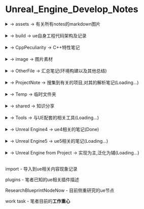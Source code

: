 # Unreal_Engine_Develop_Notes

<details>
<summary>-> assets -> 有关所有notes的markdown图片</summary>
<pre><code>
    [持续补充,将会适配到有需要的markdown中]
</code></pre>
</details>
<br>
<details>
<summary>-> build -> ue自身工程代码架构及记录</summary>
<pre><code>
    Core_Runtime - 工程核心
    DesignProject - 工程设计
</code></pre>
</details>
<br>
<details>
<summary>-> CppPeculiarity -> C++特性笔记</summary>
<pre><code>
    <details>
    <summary>-> boost -> Boost标准规范</summary>
    <pre><code>
        a_more_wil_done_task - 目前正在研究的库（未完成）
        accumulators - 用于统计和数据收集
        atomic - 原子操作
        bimap - 双向映射的容器
        circular_buffer - 循环缓冲区
        cpp_int - 高精度整数
        date_time - 日期和时间操作
        endian - 处理不同字节顺序
        format - 格式化输出
        fusion - 管理容器
        geometry_index - 管理空间索引
        geometry - 处理几何图形
        graph - 图形和图论算法
        hana - 编写元编程代码
        histogram - 直方图
        interprocess - 在进程间共享数据
        intrusive - 设计高性能容器
        iostreams - 扩展I/O流操作
        lexical_cast - 转换字符串
        localte - 本地化和国际化
        managed_shared_memory - 共享内存通信
        math - 数学和数值计算
        mp11 - 编译时操作包含类型的数据结构
        multi_array - 多维数组
        multiprecision - 高精度数学计算
        numeric_conversion - 数值转换
        optional - 安全地表示可能为空的值
        program_options - 解析命令行参数和配置文件
        property_grid - 创建属性网格
        property_map - 数据关联到图形结构
        property_tree - 操作XML、INI、JSON等配置文件格式
        random - 生成伪随机数
        rational - 有理数操作
        regex - 正则表达式支持
        safe_numerics - 安全数值操作
        signals2 - 于实现信号和槽机制
        spirit - 解析和生成文本
        stacktrace - 获取程序堆栈跟踪信息
        string_algo - 字符串处理
        test - 单元测试
        typeindex - 类型信息
        variant - 变体类型
        vmd - 预处理宏操作
    </code></pre>
    </details>
    <br>
    <details>
    <summary>-> common -> c++ 各版本同一特性改进汇总</summary>
    <pre><code>
        lambda - 匿名函数
        ptr - 指针
    </code></pre>
    </details>
    <br>
    <details>
    <summary>-> cpp11 -> C++11标准规范</summary>
    <pre><code>
        algorithm - 算法汇总
        alignment specifiers - 校准说明符
        atomic - 原子操作
        auto - 自适应类型
        bind - lambda绑定函数
        call_once once_flag - 进程单例模式
        chrono - 时间操作库
        cite move forwared - 左值引用、右值引用、移动语义、完美转发
        condition_variable - 条件变量
        constexpr - 常量表达式
        decltype - 获取目标类型
        default - class的默认函数
        delegate constructor - 委托构造函数
        delete - class的禁用函数
        enum class - 枚举类
        explicit - 显式类型转换
        final override - 虚函数的结束与重写
        for loop - for循环新方式
        forward_list - 顺序容器
        future async - 期望、异步
        inherited constructors - 继承构造函数
        lock - 锁管理
        mutex - 互斥锁
        nullptr - 空指针
        random - 随机数新方式
        regex - 正则表达式
        sizeof - 新方法(可计算class)
        static_assert - 静态断言
        Tail return type - 函数尾部定义返回类型
        thread_local - 线程局部变量
        thread - 线程池
        tie - 包装成元组的函数
        tuple - 元组
        union - 联合体
        unique_ptr shared_ptr weak_ptr - 智能指针
        volatile - 易变的
    </code></pre>
    </details>
    <br>
    <details>
    <summary>-> cpp14 -> C++14标准规范</summary>
    <pre><code>
        [[deprecated]] - function的弃用
        auto lambda - lambda支持auto形参
        auto return - 自动返回类型
        constexpr more - 常量更多的特性
        constexpr template - 模板常量
        exchange - 交换
        integer_sequence - 整数序列
        make_unique - 智能指针-唯一指针
        quoted - 字符串添加引号
        shared_timed_mutex shared_lock - 读写锁(共享锁)
        template fun - 模板函数
        other name template - 模板重载
    </code></pre>
    </details>
    <br>
    <details>
    <summary>-> cpp17 -> C++17标准规范</summary>
    <pre><code>
        __attribute__ - 状态修饰定义
        __has_include - 是否包含库判定
        [[fallthrough]] - switch跳过break判定警告屏蔽
        [[nodiscard]] - 返回必被处理修饰
        any - 通用容器
        apply - 参数包
        as_const - 创建只读引用
        constexpr lambda - lambda常量表达式
        filesystem - 文件读写库
        folding expressions - 折叠表达式
        from_chars to_chars - 变量与char[]互相转换
        if init - if初始化
        infer_type - 类型自推导
        inline type - 内联变量
        invoke - 调用任何类型的可调用对象
        lambda *this - lambda函数的this引用捕获
        make_from_tuple - 元组转类构造对象
        maybe_unused - 可能未使用修饰
        more structured binding - 更多的结构化绑定
        nested namespace - 命名空间嵌套
        optional - 可能含无值模板
        remove_reference - 移除引用修饰
        shared_mutex - 读写锁
        string_view - 字符串复制类型
        structured binding - 结构化绑定
        variant monostate - 变体容器
    </code></pre>
    </details>
    <br>
    <details>
    <summary>-> cpp20 -> C++20标准规范</summary>
    <pre><code>
        [[likely]] [[unlikely]] - 分支预测条件编译
        [[no_unique_address]] - 优化类成员空间
        assume_aligned - 内存对齐断言
        atomic shared_ptr float - 新增类型
        auto constainer - 简化容器内部类型推断
        barrier - 原子操作屏障
        basic_osyncstream - 输出流的多线程同步
        bind_front - 函数参数绑定
        chrono calendar time_zone - 时间库日历和时区
        compare - '<=>'逻辑计算
        concepts constraints - 概念和约束
        conroutine - 协程
        consteval - 编译期间执行
        constint - 零初始化和常量初始化
        counting_semaphore - 信号量
        endian - 字节序
        for loop init - 循环初始化
        format - 字符串格式化方法
        function template abbreviation - 函数模板缩写
        init catch - 支持初始化捕捉
        is_bounded_array - 检查T是否是已知边界的数组类型
        jthread - 新线程
        lambda_template - lambda的template
        lambda_this - lambda的this
        latch - 锁存器(同步线程向下计数器)
        lerp - 线性插值
        make_shared support constructed array - make_shared支持构造数组
        midpoint - 计算中点
        modules - 模块化特性(**will donw**)
        numbers - 常量库
        omit tempname - 省略tempname
        perfect forwarding - 完美转发
        Ranges - 范围库(迭代器库的扩展和泛化)
        remove_cvref - 移除类型的顶层const、volatile修饰符
        semaphore - 信号量同步机制
        source_lacation - 源码信息(文件名、行号以及函数名)
        span - 连续内存范围
        ssize - 获取容器或数组的大小
        starts_with ends_with - 判断特定字符是否前缀开始/后缀结束
        struct init - 结构体初始化
        synchronization - 同步库
        to_address - 获取指针的地址
        using enum - 支持using enum
    </code></pre>
    </details>
    <br>
    <details>
    <summary>-> cpp98 -> C++98标准规范</summary>
    <pre><code>
        bool - 支持布尔
        cast - 支持强制转换 `static_cast`、`dynamic_cast`、`const_cast`和`reinterpret_cast`
        comma operator - 支持逗号操作符
        friend - 支持友元
        inline - 支持内联
        mutable - 支持可变
        namespace - 支持命名空间
        operator - 支持运算符重载
        RTTI - 支持运行时类型识别(资源获取即初始化)
        STL - 支持标准模板库
        template - 支持模板
        try catch throw - 支持异常处理
        typedef - 支持类型重命名
        typeid - 支持运行时类型识别
        virtual - 支持虚函数
    </code></pre>
    </details>
    <br>
    <details>
    <summary>-> other -> 其他特性(不知道版本)</summary>
    <pre><code>
        __DATE__ - 获取当前日期
        __FILE__ - 获取当前文件名
        __FUNCTION__ - 获取当前函数名
        __LINE__ - 获取当前行号
        __STDC__ - 获取编译器是否符合标准
        __TIME__ - 获取当前时间
        __VA_ARGS__ - 获取可变参数
        # - 宏定义覆盖运算符
        ## - 连接运算符
        #define typedef - 宏定义与类型重命名
        #define - 宏定义
        #if defined - 检查蒂宏定义
        #ifdef #pragram once - 头文件编译一次方法
        #undef - 宏定义取消
        args sum - 可变形参
        args template - 可变形参模板类
        callback - 回调函数
        fold - 可变形参折叠表达式
        fun ptr typedef - 可变形参函数重定义(或许仍可以拓展)
        point add - 指针累加运算符分析
        sizeof strlen - 字符串占用区分
        struct using - 结构体中using类型别名
        two meaning - 二义性(nullptr定义区分的起因)
        typeof decltype - 获取变量类型
        va_start va_arg va_end - 可变参数关键字(初始化/获取/结束)
        vprintf - printf调用源代码
    </code></pre>
    </details>
    <br>
    <details>
    <summary>-> source -> 其他代码</summary>
    <pre><code>
        CheckGccVersion - 获取gcc版本
        connect_file - 连接文件
        inherit - 继承
        max_heap - 最大堆
        OpenMP - 并行编程
        os_file - 文件操作(同名不同类型文件 克隆指定位置)
        power_calculate - 幂次计算 大数乘法
        quine - quine(自我复制程序)
        vtable - 虚表
    </code></pre>
    </details>
    bate more - 标准库版本扩展细分
    bate - 标准库版本总结
    task - 测试Demo
</code></pre>
</details>
<br>
<details>
<summary>-> image -> 图片素材</summary>
<pre><code>
    [持续补充]
</code></pre>
</details>
<br>
<details>
<summary>-> OtherFile -> 汇总笔记(环境构建以及其他总结)</summary>
<pre><code>
    <details>
    <summary>-> construct -> 环境配置</summary>
    <pre><code>
        Construct the Android Packing And Debug - 构建Android环境的笔记
        Construct the Android - 构建Android环境的笔记
        Construct the cpp boost - 构建c++ Boost环境的笔记
        Construct the cpp - 构建c++环境的笔记
        Construct the cpp - 构建c++标准库20环境的笔记
        Construct the python from ue5 - 构建python环境的笔记
        Construct the vcpkg - 构建vcpkg的笔记
    </code></pre>
    </details>
    agreement - 开源协议汇总
    Creash problem - 目前遇到ue闪退的主要解决方案
    Debug_Log - 调试编译日志
    EncounterProblemsAndMethod - 目前遇到ue崩溃问题及其解决方案
    game task - 各类游戏操作记录
    node notes - 节点汇总笔记
    OpenMoreLib - Open前缀三方扩展库
</code></pre>
</details>
<br>
<details>
<summary>-> ProjectNote -> 搜集到有关的项目,对其的解析笔记(Loading...)</summary>
<pre><code>
    Lyra Starter Game - 官方天琴座游戏项目
    VRExpPluginExample - OpenXR示例项目
</code></pre>
</details>
<br>
<details>
<summary>-> Temp -> 临时文件夹</summary>
<pre><code>
    c/c++类代码在该项目下编译后执行文件将存于此处为缓存,可删除
</code></pre>
</details>
<br>
<details>
<summary>-> shared -> 知识分享</summary>
<pre><code>
    <details>
    <summary>-> bin -> Windows执行文件</summary>
    <pre><code>
        WindowsFileMoveTo - 移动到路径文件夹的脚本
        WindowsFileMoveToAndroid - 移动到Android文件夹的脚本
    </code></pre>
    </details>
    <br>
    <details>
    <summary>-> doc -> 文档</summary>
    <pre><code>
        agreement - 协议
        BIOS UEFI - 系统引导
        NTFS EFI FAT - 存储格式
        port - 端口
        pwa公共标准 - 渐进式web应用
    </code></pre>
    </details>
    <br>
    <details>
    <summary>-> local -> 局部内容更新</summary>
    <pre><code>
        HotUpdateHotFix -> 热更新
    </code></pre>
    </details>
    <br>
    <details>
    <summary>-> private -> 笔者公开分享私有知识(转载请注明出处)</summary>
    <pre><code>
        AutoAgree.js -> 自动点赞脚本
    </code></pre>
    </details>
    <br>
    <details>
    <summary>-> public -> 已知可公开分享知识</summary>
    <pre><code>
        c++编程规范-101条规则准则与最佳实践
    </code></pre>
    </details>
</code></pre>
</details>
<br>
<details>
<summary>-> Tools -> 与UE配套的相关工具(Loading...)</summary>
<pre><code>
    <details>
    <summary>-> Andriod -> 安卓</summary>
    <pre><code>
        adb - 安卓调试工具
        fastboot - 安卓快速启动
    </code></pre>
    </details>
    <br>
    <details>
    <summary>-> browser -> 浏览器</summary>
    <pre><code>
        console - js命令行
    </code></pre>
    </details>
    <br>
    <details>
    <summary>-> Compiler -> 编译器</summary>
    <pre><code>
        c_cpp - c和cpp的编译器汇总及介绍
    </code></pre>
    </details>
    <br>
    <details>
    <summary>-> Git -> Git上传基本指令</summary>
    <pre><code>
        OutputToGit - 输出到git仓库
        ReverseCommit - 撤销git提交
        UpdateToGit - 更新git仓库
    </code></pre>
    </details>
    <br>
    <details>
    <summary>-> Linux -> Linux系统中工具常用指令</summary>
    <pre><code>
        <details>
        <summary>-> 1System monitoring tool -> 系统监控工具</summary>
        <pre><code>
            vmstat -> 提供系统运行状态信息，如CPU使用率、内存使用情况、磁盘I/O等
            iostat -> 用于监控系统硬盘的使用情况
            sar（System Activity Reporter） -> 收集和报告系统活动的工具，提供全面的系统性能分析
            htop -> 进程监控工具，提供了丰富的界面来查看系统的实时进程和资源使用情况
            iotop -> 磁盘I/O监测工具，用于监控系统中的磁盘I/O活动
            free -> 显示内存的使用情况
            netstat -> 提供网络连接、路由表、接口统计等信息
        </code></pre>
        </details>
        <br>
        <details>
        <summary>-> 2Network analysis tools -> 网络分析工具</summary>
        <pre><code>
            tcpdump -> 网络数据包捕获和分析工具
            iftop -> 监控网络带宽使用情况
            iptraf -> 提供实时的IP网络监控
            nethogs -> 监视每个进程的网络带宽使用
        </code></pre>
        </details>
        <br>
        <details>
        <summary>-> 3Process management and viewing tools -> 进程管理和查看工具</summary>
        <pre><code>
            ps -> 查看当前运行的进程
            pstack -> 显示进程的调用栈
            fuser -> 通过文件或文件结构来识别使用该文件的进程
            lsof -> 列出所有打开的文件和它们的进程
        </code></pre>
        </details>
        <br>
        <details>
        <summary>-> 4Development and debugging tools -> 开发和调试工具</summary>
        <pre><code>
            gdb -> 程序调试器
            make -> 自动化构建工具
            pt-query-digest -> 查询MySQL数据库的性能
            pt-pmp -> 查看进程的调用栈
        </code></pre>
        </details>
        <br>
        <details>
        <summary>-> 5Other Useful Tools -> 其他实用工具</summary>
        <pre><code>
            byobu、tmux、screen -> 终端复用和会话管理工具，允许在多个会话之间切换
            dstat -> 综合监控系统运行状态
            arpwatch -> 监控以太网活动
            suricata -> 网络安全监控工具
            nagios -> 网络和服务器监控工具
        </code></pre>
        </details>
        <br>
        <details>
        <summary>-> 6software testing tool -> 软件测试工具</summary>
        <pre><code>
            pytest -> 流行的Python测试框架
            Allure -> 用于自动化测试的报告工具
        </code></pre>
        </details>
        <br>
        <details>
        <summary>-> 7Package management tools -> 软件包管理工具</summary>
        <pre><code>
            yum -> 基于RPM的Linux软件包管理工具
            apt-get -> 基于Debian的Linux软件包管理工具
            pacman -> 基于Arch Linux的软件包管理工具
            emerge -> 基于Gentoo的软件包管理工具
            pkg -> 基于NetBSD的软件包管理工具
            pkg_add -> 基于OpenBSD的软件包管理工具
        </code></pre>
        </details>
    </code></pre>
    </details>
    <br>
    <details>
    <summary>-> Peculiarity -> UE相关特性介绍</summary>
    <pre><code>
        Chaos - 动态破碎布料解算
        Feflect - 反射技术
        Lumen - 软件光线追踪技术
        Nanite - 动态无限面数
        Niagara - 粒子系统
    </code></pre>
    </details>
    <br>
    <details>
    <summary>-> Plugins -> UE相关插件介绍</summary>
    <pre><code>
        plugins -> UE相关插件介绍汇总
    </code></pre>
    </details> 
    <br>
    <details>
    <summary>-> UE -> UE相关工具介绍</summary>
    <pre><code>
        <details>
        <summary>-> code -> ue工程模块解析(version 5.2.1)</summary>
        <pre><code>
            Delegate - 委托
            Engine - 引擎
            UObject - 对象
            Windows - Windows配置
        </code></pre>
        </details>
        <br>
        UBT - 虚幻编译工具 UnrealBuildTool
        UHT - 虚幻头工具 UnrealHeaderTool
    </code></pre>
    </details> 
    <br>
    <details>
    <summary>-> vs code -> visual studio code 配置</summary>
    <pre><code>
        add_plugins - 目前存在的插件
        c_cpp_properties - c++语言配置
        keybindings - 快捷键配置
        launch - 调试配置
        settings - 设置
        tasks - 任务配置
    </code></pre>
    </details>
    <br>
    <details>
    <summary>-> Windows -> Windows相关工具</summary>
    <pre><code>
        <details>
        <summary>-> Batch Script -> 批处理脚本</summary>
        <pre><code>
            BatchScript - Batch Script指令整合
            Install_[Android_Project_Name]-arm64 - 安装安卓脚本
            Uninstall_[Android_Project_Name]-arm64 - 卸载安卓脚本
            WindowsFileMoveToAndroid - 跨设备文件迁移脚本
        </code></pre>
        </details> 
        <br>
        <details>
        <summary>-> cmd -> cmd工具</summary>
        <pre><code>
            cmd - cmd指令汇总及介绍
        </code></pre>
        </details>
        <br>
        <details>
        <summary>-> powershell -> powershell工具</summary>
        <pre><code>
            powershell - powershell指令汇总及介绍
        </code></pre>
        </details>
        compare batch_script cmd - 两者差异
        compare powershell cmd - 两者差异
    </code></pre>
    </details> 
        cloc - 代码统计工具
        GDA - Android apk 解析工具
        linux_debug_method - linux代码调试方法
        windows_debug_method - windows代码调试方法
</code></pre>
</details>
<br>
<details>
<summary>-> Unreal Engine4 -> ue4相关的笔记(Done)</summary>
<pre><code>
    -> 0【虚幻4】UE4初学者系列教程合集-全中文新手入门教程 BV164411Y732
    -> 1 siki Cpp基础 BV1Wt4y1Q7ED
    -> 2 siki 动作游戏入门 BV1Ki4y1V78e
    -> 3 官网 开始入门
    -> 4 siki Unreal蓝图案例 BV1F7411L7pg
    -> 5 siki 换装系统 BV1p64y1F7fh
    -> 6 背包系统 BV1r4411d76g
    -> book notes -> 书籍相关笔记
</code></pre>
</details>
<br>
<details>
<summary>-> Unreal Engine5 -> ue5相关的笔记(Loading...)</summary>
<pre><code>
    <details>
    <summary>-> 蓝图(BluePrints) -> 对应名字的蓝图</summary>
    <pre><code>
        -> 函数(Functions) -> 特定API解析
        -> 节点(Node) -> 蓝图节点
        -> 蓝图类(BP Class) -> 创建的蓝图类模板
        -> 事件(Event) -> 触发事件节点
        -> 组件(Component) -> Actor模板类添加的组件
        结构(Struct) - 结构体
        蓝图函数库(BlueprintFunctionlibraryLib) - 蓝图函数库
        枚举(Enum) - 枚举
    </code></pre>
    </details>
    <br>
    <details>
    <summary>-> 模型(Model) - 基本模型创建</summary>
    <pre><code>
        -> 0基础
        -> 1光源
        -> 2过场动画
        -> 3形状
        -> 4媒体模板
        -> 5视觉效果
        -> 6体积
        -> 7所有类
        -> 8放置Actor面板
    </code></pre>
    </details>
    <br>
    <details>
    <summary>-> 人工智能(Artificial Intelligence) - AI行为要素</summary>
    <pre><code>
        黑板(Blackboard) - AI行为必要数据存储库
        行为树(Behavior Tree) - AI行为逻辑设定
    </code></pre>
    </details>
    <br>
    <details>
    <summary>-> 输入(Input) -> ue5增强输入特性</summary>
    <pre><code>
        输入操作 - 条件
        输入映射情境 - 管理
        玩家可映射输入配置 - 设置
        ProjectSetting_ActionMappings - 离散渐进按键预设
        ProjectSetting_AxisMappings - 连续渐进按键预设
    </code></pre>
    </details>
    <br>
    <details>
    <summary>-> Cpp -> UE中c++开发相关笔记</summary>
    <pre><code>
        <details>
        <summary>-> define -> UE宏预设</summary>
        <pre><code>
            GENERATED_BODY - 生成代码模板
            RIGVM_METHOD - 蓝图中的虚拟机方法
            UCLASS - 类
            UCLASSES - 组类声明
            UDELEGATE - 事件委托
            UENUM - 枚举
            UFUNCTION - 蓝图中调用的函数
            UFUNCTIONPOINTER - 函数指针
            UINTERFACE - 接口
            UMETA - 类、属性或函数添加元数据
            UPARAM - 声明函数的参数
            UPROPERTY - 定义属性元数据和变量说明符
            USTRUCT - 结构体
        </code></pre>
        </details>
        <br>
        <details>
        <summary>-> Class -> UE类</summary>
        <pre><code>
            <details>
            <summary>-> 多线程 -> UE多线程汇总</summary>
            <pre><code>
                AsyncTask - 并发线程池
                FRunnable - 线程执行体
                TaskGraph - 任务图
                thread - c++基础多线程
            </code></pre>
            </details>
            <br>
            <details>
            <summary>-> 异步 -> UE异步汇总</summary>
            <pre><code>
                UBlueprintAsyncActionBase - 异步蓝图
            </code></pre>
            </details>
        </code></pre>
        </details>
    </code></pre>
    </details>
    <br>
    <details>
    <summary>-> Project-Build -> 以vs构建工程笔记</summary>
    <pre><code>
        Note - 笔记
    </code></pre>
    </details>
    <br>
    <details>
    <summary>-> Project-Package -> 不同环境打包工程笔记</summary>
    <pre><code>
        Android - 打包安卓
        Windows - 打包Windows
    </code></pre>
    </details> 
    bate -> ue版本控制
</code></pre>
</details>
<br>
<details>
<summary>-> Unreal Engine from Project -> 实现为主,泛化为辅(Loading...)</summary>
<pre><code>
    <details>
    <summary>-> bilibili -> b站</summary>
    <pre><code>
        -> 谌嘉诚 31898841
        -> 非真实元小仙 352113380
        -> 技术宅阿棍儿 92060300
        -> 就是如此多娇的Brilaxy 91486031
        -> 瞬夜之港 519286600
        -> 遥不可及的柒 600306449
        -> 游方学者 691857592
        -> 游戏人YR 5935185
        -> 张亮002 22867601
        -> GALAXIX动漫大陆 44903914
        -> tt脑思 398514747
        -> Unreal_Explorer 392671534
    </code></pre>
    </details>
    <br>
    <details>
    <summary>-> Website -> 个人网站</summary>
    <pre><code>
        砥才人_代码质疑人生
        风恋残雪_凡事看本质
    </code></pre>
    </details>
    <br>
    <details>
    <summary>-> zhihu -> 知乎</summary>
    <pre><code>
        菜小弟
        大侠刘茗
        大钊_InsideUE4
        戴巍
        房燕良
        放牛的星星
        飞翔的子明
        孤傲雕
        锅约科
        技术宅阿棍儿
        篮子悠悠
        灵知子
        南京周润发
        南山烟雨珠江潮
        牛岱
        清风亦枫
        日天
        小熊猫吃牙膏
        星辰大海
        喧嚣
        杨睿涵
        一块大饼
        一头神秘鸟
        易米八一
        这像画码
        佐味_图解ue4源码
        bluecoder
        DrakFlameMaster
        davidpp
        Elvic Liang
        FlyingTree
        IceBear
        Jerish
        Jiff
        Jone
        LRyir
        Mantra
        Michael
        Mick235711
        MoonChildnSky
        rayhunter
        ShaVenZz
    </code></pre>
    </details>
    0MarkdownGrammar - markdown语法
    1htmlGrammar - markdown-html语法
    2CopyCode - 特定复制markdown语法
    Readme - 本根目录内容说明
</code></pre>
</details>
<br>

import - 导入到ue相关内容现象记录

plugins - 笔者已知的ue相关插件描述

ResearchBlueprintNodeNow - 目前侧重研究的ue节点

work task - 笔者目前的**工作重心**

